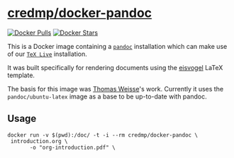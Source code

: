 # [credmp/docker-pandoc](http://hub.docker.com/r/credmp/docker-pandoc/)

[![Docker Pulls](http://img.shields.io/docker/pulls/credmp/docker-pandoc.svg)](http://hub.docker.com/r/credmp/docker-pandoc/)
[![Docker Stars](http://img.shields.io/docker/stars/credmp/docker-pandoc.svg)](http://hub.docker.com/r/credmp/docker-pandoc/)

This is a Docker image containing a [`pandoc`](http://pandoc.org/) installation which can make use of our [`TeX Live`](http://en.wikipedia.org/wiki/TeX_Live) installation.

It was built specifically for rendering documents using the [eisvogel](https://github.com/Wandmalfarbe/pandoc-latex-template) LaTeX template.

The basis for this image was [Thomas Weisse](https://github.com/thomasWeise/docker-pandoc)'s work. Currently it uses the `pandoc/ubuntu-latex` image as a base to be up-to-date with pandoc.

## Usage

```
docker run -v $(pwd):/doc/ -t -i --rm credmp/docker-pandoc \
 introduction.org \
       -o "org-introduction.pdf" \
```
